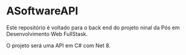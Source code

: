 # ASoftwareAPI
Este repositório é voltado para o back end do projeto ninal da Pós em Desenvolvimento Web FullStask.

O projeto será uma API em C# com Net 8.
